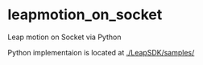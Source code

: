 # leapmotion_on_socket
Leap motion on Socket via Python


Python implementaion is located at [./LeapSDK/samples/](https://github.com/kkdg/leapmotion_on_socket/tree/master/LeapSDK/samples)
